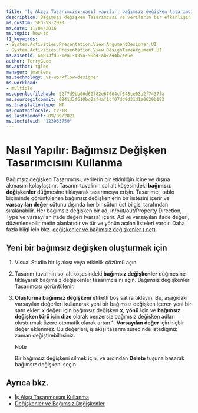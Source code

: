 ```yaml
---
title: 'İş Akışı Tasarımcısı-nasıl yapılır: bağımsız değişken tasarımcısını kullanma'
description: Bağımsız değişken Tasarımcısı ve verilerin bir etkinliğin içine ve dışına akmasını sağlamak için bağımsız değişken tasarımcısının nasıl kullanılacağını öğrenin.
ms.custom: SEO-VS-2020
ms.date: 11/04/2016
ms.topic: how-to
f1_keywords:
- System.Activities.Presentation.View.ArgumentDesigner.UI
- System.Activities.Presentation.View.DesignTimeArgument.UI
ms.assetid: 64813fd5-1ea1-499a-98b4-ab2a44b7ee5e
author: TerryGLee
ms.author: tglee
manager: jmartens
ms.technology: vs-workflow-designer
ms.workload:
- multiple
ms.openlocfilehash: 52f7d9bb06d60782e67664cf648ce03a2f7437fa
ms.sourcegitcommit: 0841d3f610bd2af4af1cf07dd9d31d1e0629b193
ms.translationtype: MT
ms.contentlocale: tr-TR
ms.lasthandoff: 09/09/2021
ms.locfileid: "123963750"
---
```

# <a name="how-to-use-the-argument-designer"></a>Nasıl Yapılır: Bağımsız Değişken Tasarımcısını Kullanma

Bağımsız değişken Tasarımcısı, verilerin bir etkinliğin içine ve dışına akmasını kolaylaştırır. Tasarım tuvalinin sol alt köşesindeki **bağımsız değişkenler** düğmesine tıklayarak tasarımcıya erişin. Tasarımcı, tablo biçiminde görüntülenen bağımsız değişkenlerin bir listesini içerir ve **varsayılan değer** sütunu dışında her bir sütun üst bilgisi tarafından sıralanabilir. Her bağımsız değişken bir ad, ın/out/out/Property Direction, Type ve varsayılan ifade değeri (varsa) içerir. Ad ve varsayılan ifade değeri, düzenlenebilir metin alanlarıdır ve tür ve yönün açılan listeleri vardır. Daha fazla bilgi için bkz. [değişkenler ve bağımsız değişkenler (.net)](/dotnet/framework/windows-workflow-foundation/variables-and-arguments).

## <a name="to-create-a-new-argument"></a>Yeni bir bağımsız değişken oluşturmak için

1. Visual Studio bir iş akışı veya etkinlik çözümü açın.

2. Tasarım tuvalinin sol alt köşesindeki **bağımsız değişkenler** düğmesine tıklayarak bağımsız değişkenler tasarımcısını açın. Bağımsız değişkenler Tasarımcısı görüntülenir.

3. **Oluşturma bağımsız değişkeni** etiketli boş satıra tıklayın. Bu, aşağıdaki varsayılan değerleri kullanarak yeni bir bağımsız değişken içeren yeni bir satır ekler: x değeri için bağımsız  değişken **x,** **yönü** Için ve **bağımsız değişken türü** için **dize** olarak benzersiz bağımsız değişken adları oluşturmak üzere otomatik olarak artan 1. **Varsayılan değer** için hiçbir değer eklenmez. Bu değerleri, iş akışı tasarım sürecinde istediğiniz zaman değiştirebilirsiniz.

    > [!NOTE]
    > Bir bağımsız değişkeni silmek için, ve ardından **Delete** tuşuna basarak bağımsız değişkeni seçin.

## <a name="see-also"></a>Ayrıca bkz.

- [İş Akışı Tasarımcısını Kullanma](developing-applications-with-the-workflow-designer.md)
- [Değişkenler ve Bağımsız Değişkenler](/dotnet/framework/windows-workflow-foundation/variables-and-arguments)

